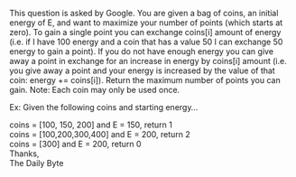This question is asked by Google. You are given a bag of coins, an initial energy of E, and want to maximize your number of points (which starts at zero). To gain a single point you can exchange coins[i] amount of energy (i.e. if I have 100 energy and a coin that has a value 50 I can exchange 50 energy to gain a point). If you do not have enough energy you can give away a point in exchange for an increase in energy by coins[i] amount (i.e. you give away a point and your energy is increased by the value of that coin: energy += coins[i]). Return the maximum number of points you can gain.
Note: Each coin may only be used once.

Ex: Given the following coins and starting energy…   

coins = [100, 150, 200] and E = 150, return 1    
coins = [100,200,300,400] and E = 200, return 2   
coins = [300] and E = 200, return 0   
Thanks,   
The Daily Byte
